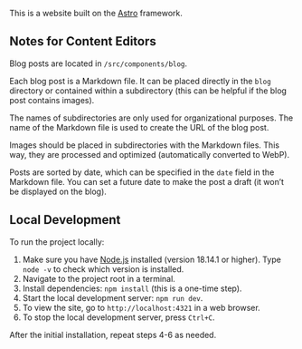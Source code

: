 This is a website built on the [Astro](https://astro.build/) framework.

## Notes for Content Editors

Blog posts are located in `/src/components/blog`.

Each blog post is a Markdown file. It can be placed directly in the `blog` directory or contained within a subdirectory (this can be helpful if the blog post contains images).

The names of subdirectories are only used for organizational purposes. The name of the Markdown file is used to create the URL of the blog post.

Images should be placed in subdirectories with the Markdown files. This way, they are processed and optimized (automatically converted to WebP).

Posts are sorted by date, which can be specified in the `date` field in the Markdown file. You can set a future date to make the post a draft (it won’t be displayed on the blog).

## Local Development

To run the project locally:

1. Make sure you have [Node.js](https://nodejs.org) installed (version 18.14.1 or higher). Type `node -v` to check which version is installed.
2. Navigate to the project root in a terminal.
3. Install dependencies: `npm install` (this is a one-time step).
4. Start the local development server: `npm run dev`.
5. To view the site, go to `http://localhost:4321` in a web browser.
6. To stop the local development server, press `Ctrl+C`.

After the initial installation, repeat steps 4-6 as needed.

